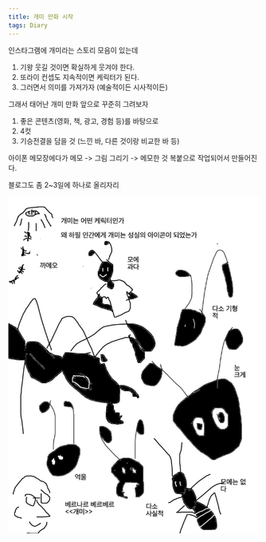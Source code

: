 ```yaml
---
title: 개미 만화 시작
tags: Diary
---
```


인스타그램에 개미라는 스토리 모음이 있는데 

1. 기왕 웃길 것이면 확실하게 웃겨야 한다.
2. 또라이 컨셉도 지속적이면 케릭터가 된다.
3. 그러면서 의미를 가져가자 (예술적이든 시사적이든)

그래서 태어난 개미 만화
앞으로 꾸준히 그려보자 

1. 좋은 콘텐츠(영화, 책, 광고, 경험 등)를 바탕으로 
2. 4컷
3. 기승전결을 담을 것 (느낀 바, 다른 것이랑 비교한 바 등)

아이폰 메모장에다가 메모 -> 그림 그리기 -> 메모한 것 복붙으로 작업되어서 만들어진다.

블로그도 좀 2~3일에 하나로 올리자리

![image](/assets/images/250923_개미.png) 